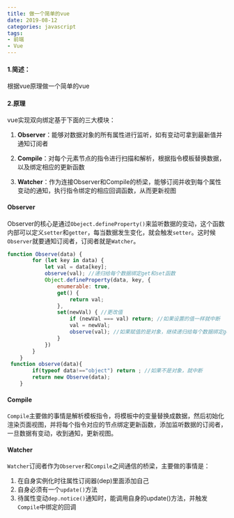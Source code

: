 ```yaml
---
title: 做一个简单的vue
date: 2019-08-12
categories: javascript
tags:
- 前端
- Vue
---
```


#### 1.简述：

根据vue原理做一个简单的vue

#### 2.原理

vue实现双向绑定基于下面的三大模块：

1. **Observer**：能够对数据对象的所有属性进行监听，如有变动可拿到最新值并通知订阅者

2. **Compile**：对每个元素节点的指令进行扫描和解析，根据指令模板替换数据，以及绑定相应的更新函数

3. **Watcher**：作为连接Observer和Compile的桥梁，能够订阅并收到每个属性变动的通知，执行指令绑定的相应回调函数，从而更新视图

#### Observer

Observer的核心是通过`Obeject.defineProperty()`来监听数据的变动，这个函数内部可以定义`setter`和`getter`，每当数据发生变化，就会触发`setter`。这时候`Observer`就要通知订阅者，订阅者就是`Watcher`。

```javascript
function Observe(data) {
        for (let key in data) {
            let val = data[key];
            observe(val); //递归给每个数据绑定get和set函数
            Object.defineProperty(data, key, {
                enumerable: true,
                get() {
                    return val;
                },
                set(newVal) { //更改值
                    if (newVal === val) return; //如果设置的值一样就中断
                    val = newVal;
                    observe(val); //如果赋值的是对象，继续递归给每个数据绑定get和set函数
                }
            })
        }
    }
 function observe(data){
        if(typeof data!=="object") return ; //如果不是对象，就中断
        return new Observe(data);
    }
```



#### Compile

`Compile`主要做的事情是解析模板指令，将模板中的变量替换成数据，然后初始化渲染页面视图，并将每个指令对应的节点绑定更新函数，添加监听数据的订阅者，一旦数据有变动，收到通知，更新视图。

#### Watcher

`Watcher`订阅者作为`Observer`和`Compile`之间通信的桥梁，主要做的事情是：

1. 在自身实例化时往属性订阅器(dep)里面添加自己
2. 自身必须有一个`update()`方法
3. 待属性变动`dep.notice()`通知时，能调用自身的update()方法，并触发`Compile`中绑定的回调